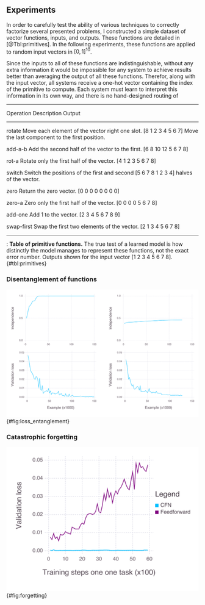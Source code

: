 ## Experiments

In order to carefully test the ability of various techniques to correctly factorize several presented problems, I constructed a simple dataset of vector functions, inputs, and outputs. These functions are detailed in [@Tbl:primitives]. In the following experiments, these functions are applied to random input vectors in $[0,1]^{10}$.

Since the inputs to all of these functions are indistinguishable, without any extra information it would be impossible for any system to achieve results better than averaging the output of all these functions. Therefor, along with the input vector, all systems receive a one-hot vector containing the index of the primitive to compute. Each system must learn to interpret this information in its own way, and there is no hand-designed routing of 


------------------------------------------
Operation	Description										Output
---------	-----------										-------------------
rotate		Move each element of the vector right one slot.	[8 1 2 3 4 5 6 7]
			Move the last component to the first position.

add-a-b		Add the second half of the vector to the first.	[6 8 10 12 5 6 7 8]

rot-a		Rotate only the first half of the vector.		[4 1 2 3 5 6 7 8]

switch		Switch the positions of the first and second	[5 6 7 8 1 2 3 4]
			halves of the vector.

zero		Return the zero vector.							[0 0 0 0 0 0 0 0]

zero-a		Zero only the first half of the vector.			[0 0 0 0 5 6 7 8]

add-one		Add 1 to the vector.							[2 3 4 5 6 7 8 9]

swap-first	Swap the first two elements of the vector.		[2 1 3 4 5 6 7 8]

-----------------------------------

: **Table of primitive functions.** The true test of a learned model is how distinctly the model manages to represent these functions, not the exact error number. Outputs shown for the input vector [1 2 3 4 5 6 7 8]. {#tbl:primitives}

### Disentanglement of functions

![**Disentanglement and validation loss** plotted over the course of training. Disentanglement, or _independence_, is measured by the L2 norm of the weight vector over the functions. In this measure, 0.35 is totally entangled, with every function accorded equal weight for every input, and 1.0 is totally disentangled, with precisely one function used for each input. **Left:** with sharpening and noise. **Right:** without sharpening and noise.](../figures/combo-loss-entanglement.png){#fig:loss_entanglement}

### Catastrophic forgetting

![**Forgetting when trained on one task.** When a traditional feedforward network, which previously trained on several tasks, is trained exclusively on one, it forgets how to perform the others. The controller-function network is practically immune to forgetting. In this figure, we see each network trained exclusively on one of several tasks it is able to do. The loss that is shown is the average L2 error attained on all of the _other_ tasks as this network retrains.](../figures/forgetting.png){#fig:forgetting}
